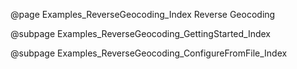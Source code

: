 @page Examples_ReverseGeocoding_Index Reverse Geocoding


@subpage Examples_ReverseGeocoding_GettingStarted_Index

@subpage Examples_ReverseGeocoding_ConfigureFromFile_Index
